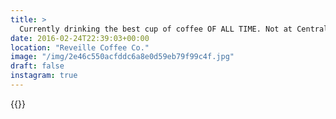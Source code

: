 ```yaml
---
title: >
  Currently drinking the best cup of coffee OF ALL TIME. Not at Central Perk though.#coffee #vsco #VSCOfilm
date: 2016-02-24T22:39:03+00:00
location: "Reveille Coffee Co."
image: "/img/2e46c550acfddc6a8e0d59eb79f99c4f.jpg"
draft: false
instagram: true
---
```


{{<photo src="/img/2e46c550acfddc6a8e0d59eb79f99c4f.jpg">}}
